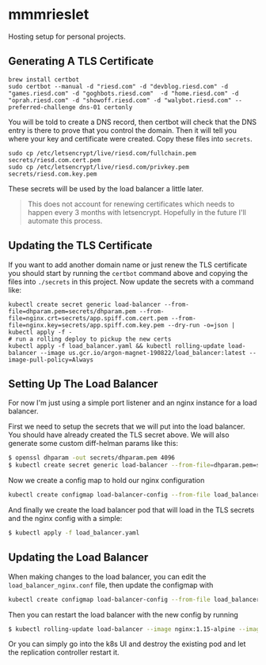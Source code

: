 # mmmrieslet

Hosting setup for personal projects.

## Generating A TLS Certificate

```
brew install certbot
sudo certbot --manual -d "riesd.com" -d "devblog.riesd.com" -d "games.riesd.com" -d "goghbots.riesd.com"  -d "home.riesd.com" -d "oprah.riesd.com" -d "showoff.riesd.com" -d "walybot.riesd.com" --preferred-challenge dns-01 certonly
```

You will be told to create a DNS record, then certbot will check that the DNS entry is there to prove that you control the domain.
Then it will tell you where your key and certificate were created.
Copy these files into `secrets`.

```
sudo cp /etc/letsencrypt/live/riesd.com/fullchain.pem secrets/riesd.com.cert.pem
sudo cp /etc/letsencrypt/live/riesd.com/privkey.pem secrets/riesd.com.key.pem
```

These secrets will be used by the load balancer a little later.

> This does not account for renewing certificates which needs to happen every 3 months with letsencrypt.
> Hopefully in the future I'll automate this process.

## Updating the TLS Certificate

If you want to add another domain name or just renew the TLS certificate you should start by running the `certbot` command above and copying the files into `./secrets` in this project.
Now update the secrets with a command like:

```
kubectl create secret generic load-balancer --from-file=dhparam.pem=secrets/dhparam.pem --from-file=nginx.crt=secrets/app.spiff.com.cert.pem --from-file=nginx.key=secrets/app.spiff.com.key.pem --dry-run -o=json | kubectl apply -f -
# run a rolling deploy to pickup the new certs
kubectl apply -f load_balancer.yaml && kubectl rolling-update load-balancer --image us.gcr.io/argon-magnet-190822/load_balancer:latest --image-pull-policy=Always
```

## Setting Up The Load Balancer

For now I'm just using a simple port listener and an nginx instance for a load balancer.

First we need to setup the secrets that we will put into the load balancer.
You should have already created the TLS secret above.
We will also generate some custom diff-helman params like this:

```bash
$ openssl dhparam -out secrets/dhparam.pem 4096
$ kubectl create secret generic load-balancer --from-file=dhparam.pem=secrets/dhparam.pem --from-file=nginx.crt=secrets/riesd.com.cert.pem --from-file=nginx.key=secrets/riesd.com.key.pem
```

Now we create a config map to hold our nginx configuration

```bash
kubectl create configmap load-balancer-config --from-file load_balancer_nginx.conf
```

And finally we create the load balancer pod that will load in the TLS secrets and the nginx config with a simple:

```bash
$ kubectl apply -f load_balancer.yaml
```

## Updating the Load Balancer

When making changes to the load balancer, you can edit the `load_balancer_nginx.conf` file, then update the configmap with

```bash
kubectl create configmap load-balancer-config --from-file load_balancer_nginx.conf --dry-run -o=json | kubectl apply -f -
```

Then you can restart the load balancer with the new config by running

```bash
$ kubectl rolling-update load-balancer --image nginx:1.15-alpine --image-pull-policy=Always
```

Or you can simply go into the k8s UI and destroy the existing pod and let the replication controller restart it.

##
